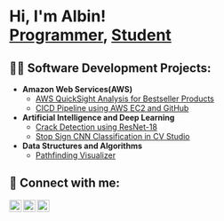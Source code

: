 <h1>Hi, I'm Albin! <br/><a href="https://github.com/AlbinJohns">Programmer</a>, <a href="https://www.linkedin.com/in/albin-johns/">Student</a></h1>

<h2>👨‍💻 Software Development Projects:</h2>

- <b>Amazon Web Services(AWS)</b>
  - [AWS QuickSight Analysis for Bestseller Products](https://github.com/AlbinJohns/AWS-QuickSight-Project)
  - [CICD Pipeline using AWS EC2 and GitHub](https://github.com/AlbinJohns/AWS-CICD-Project)
- <b>Artificial Intelligence and Deep Learning</b>
  - [Crack Detection using ResNet-18](https://github.com/AlbinJohns/Crack-Detection-Using-ResNet18)
  - [Stop Sign CNN Classification in CV Studio](https://github.com/AlbinJohns/CVStudio_StopSignCNN)
- <b>Data Structures and Algorithms</b>
  - [Pathfinding Visualizer](https://github.com/AlbinJohns/albinjohns.github.io/tree/master/Pathfinder)

<h2> 🤳 Connect with me:</h2>

[<img align="left" alt="JoshMadakor | Twitter" width="22px" src="https://i.imgur.com/ZpcQz74.png" />][X]
[<img align="left" alt="JoshMadakor | LinkedIn" width="22px" src="https://i.imgur.com/fho5wks.png" />][linkedin]
[<img align="left" alt="JoshMadakor | Instagram" width="22px" src="https://i.imgur.com/57VcFtz.png" />][instagram]

[X]: https://twitter.com/johns_albin
[instagram]: https://www.instagram.com/albin.johns/
[linkedin]: https://www.linkedin.com/in/albin-johns/
